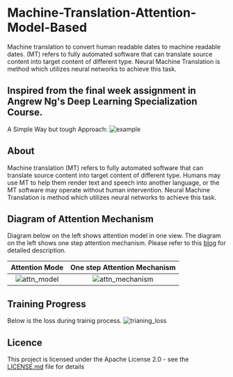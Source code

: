 # Machine-Translation-Attention-Model-Based
Machine translation to convert human readable dates to machine readable dates. (MT) refers to fully automated software that can translate source content into target content of different type. Neural Machine Translation is method which utilizes neural networks to achieve this task.
## Inspired from the final week assignment in Angrew Ng's Deep Learning Specialization Course.

A Simple Way but tough Approach:
![example](https://user-images.githubusercontent.com/29397302/84143243-d9c8d500-aa73-11ea-81f7-f0f7b12224eb.png)

## About
Machine translation (MT) refers to fully automated software that can translate source content into target content of different type. Humans may use MT to help them render text and speech into another language, or the MT software may operate without human intervention. Neural Machine Translation is method which utilizes neural networks to achieve this task.

## Diagram of Attention Mechanism
Diagram below on the left shows attention model in one view. The diagram on the left shows one step attention mechanism. Please refer to this [blog](https://sorenbouma.github.io/blog/oneshot/) for detailed description.


Attention Mode | One step Attention Mechanism 
:-------------------------:|:-------------------------:
![attn_model](<img width="884" alt="attn_model" src="https://user-images.githubusercontent.com/29397302/84143483-4cd24b80-aa74-11ea-99ad-5d8547c3ca56.png">) | ![attn_mechanism](<img width="622" alt="attn_mechanism" src="https://user-images.githubusercontent.com/29397302/84143516-5956a400-aa74-11ea-850f-2a72becc3ebd.png">)

## Training Progress
Below is the loss during trainig process.
![trianing_loss](https://user-images.githubusercontent.com/29397302/84143691-a0dd3000-aa74-11ea-9115-3c15cf05c247.png)

## Licence
This project is licensed under the Apache License 2.0 - see the [LICENSE.md]() file for details

